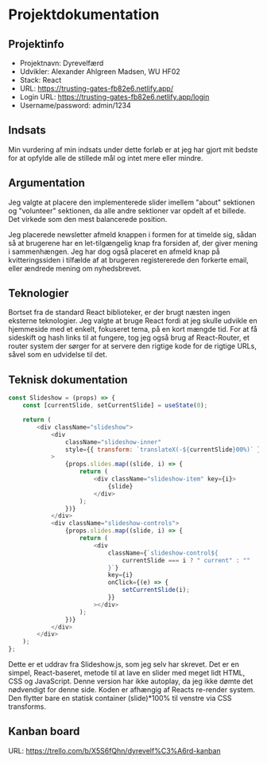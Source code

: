 # Projektdokumentation
## Projektinfo
- Projektnavn: Dyrevelfærd
- Udvikler: Alexander Ahlgreen Madsen, WU HF02
- Stack: React
- URL: https://trusting-gates-fb82e6.netlify.app/
- Login URL: https://trusting-gates-fb82e6.netlify.app/login
- Username/password: admin/1234

## Indsats
Min vurdering af min indsats under dette forløb er at jeg har gjort mit bedste for at opfylde alle de stillede mål og intet mere eller mindre.

## Argumentation
Jeg valgte at placere den implementerede slider imellem "about" sektionen og "volunteer" sektionen, da alle andre sektioner var opdelt af et billede. Det virkede som den mest balancerede position.

Jeg placerede newsletter afmeld knappen i formen for at timelde sig, sådan så at brugerene har en let-tilgængelig knap fra forsiden af, der giver mening i sammenhængen. Jeg har dog også placeret en afmeld knap på kvitteringssiden i tilfælde af at brugeren registererede den forkerte email, eller ændrede mening om nyhedsbrevet.

## Teknologier
Bortset fra de standard React biblioteker, er der brugt næsten ingen eksterne teknologier. Jeg valgte at bruge React fordi at jeg skulle udvikle en hjemmeside med et enkelt, fokuseret tema, på en kort mængde tid. For at få sideskift og hash links til at fungere, tog jeg også brug af React-Router, et router system der sørger for at servere den rigtige kode for de rigtige URLs, såvel som en udvidelse til det.

## Teknisk dokumentation
```js
const Slideshow = (props) => {
    const [currentSlide, setCurrentSlide] = useState(0);

    return (
        <div className="slideshow">
            <div
                className="slideshow-inner"
                style={{ transform: `translateX(-${currentSlide}00%)` }}
            >
                {props.slides.map((slide, i) => {
                    return (
                        <div className="slideshow-item" key={i}>
                            {slide}
                        </div>
                    );
                })}
            </div>
            <div className="slideshow-controls">
                {props.slides.map((slide, i) => {
                    return (
                        <div
                            className={`slideshow-control${
                                currentSlide === i ? " current" : ""
                            }`}
                            key={i}
                            onClick={(e) => {
                                setCurrentSlide(i);
                            }}
                        ></div>
                    );
                })}
            </div>
        </div>
    );
};
```
Dette er et uddrav fra Slideshow.js, som jeg selv har skrevet. Det er en simpel, React-baseret, metode til at lave en slider med meget lidt HTML, CSS og JavaScript. Denne version har ikke autoplay, da jeg ikke dømte det nødvendigt for denne side. Koden er afhængig af Reacts re-render system. Den flytter bare en statisk container (slide)*100% til venstre via CSS transforms.

## Kanban board
URL: https://trello.com/b/X5S6fQhn/dyrevelf%C3%A6rd-kanban